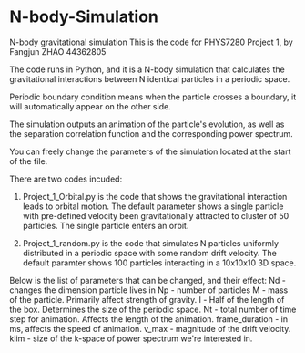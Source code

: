 # N-body-Simulation
N-body gravitational simulation
This is the code for PHYS7280 Project 1, by Fangjun ZHAO 44362805

The code runs in Python, and it is a N-body simulation that calculates the gravitational interactions between N identical particles in a periodic space.

Periodic boundary condition means when the particle crosses a boundary, it will automatically appear on the other side.

The simulation outputs an animation of the particle's evolution, as well as the separation correlation function and the corresponding power spectrum.

You can freely change the parameters of the simulation located at the start of the file.


There are two codes incuded:
1. Project_1_Orbital.py is the code that shows the gravitational interaction leads to orbital motion. The default parameter shows a single particle 
with pre-defined velocity been gravitationally attracted to cluster of 50 particles. The single particle enters an orbit. 

2. Project_1_random.py is the code that simulates N particles uniformly distributed in a periodic space with some random drift velocity. The default
paramter shows 100 particles interacting in a 10x10x10 3D space.

Below is the list of parameters that can be changed, and their effect:
Nd - changes the dimension particle lives in
Np - number of particles
M - mass of the particle. Primarily affect strength of gravity.
l - Half of the length of the box. Determines the size of the periodic space.
Nt - total number of time step for animation. Affects the length of the animation.
frame_duration - in ms, affects the speed of animation.
v_max - magnitude of the drift velocity.
klim - size of the k-space of power spectrum we're interested in.
